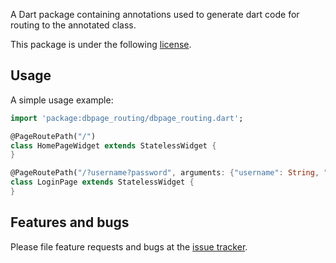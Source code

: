 A Dart package containing annotations used to generate dart code for routing to the annotated class.

This package is under the following [license](https://github.com/bitsydarel/dbpage_routing/blob/master/LICENSE).

## Usage

A simple usage example:

```dart
import 'package:dbpage_routing/dbpage_routing.dart';

@PageRoutePath("/")
class HomePageWidget extends StatelessWidget {
}

@PageRoutePath("/?username?password", arguments: {"username": String, "password": String})
class LoginPage extends StatelessWidget {
}
```

## Features and bugs

Please file feature requests and bugs at the [issue tracker][tracker].

[tracker]: https://github.com/bitsydarel/dbpage_routing/issues
